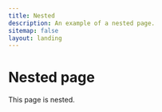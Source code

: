 ```yaml
---
title: Nested
description: An example of a nested page.
sitemap: false
layout: landing
---
```


# Nested page

This page is nested.
